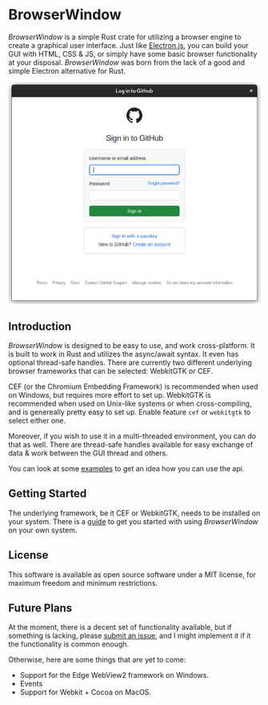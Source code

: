 # BrowserWindow

_BrowserWindow_ is a simple Rust crate for utilizing a browser engine to create a graphical user interface.
Just like [Electron.js](https://www.electronjs.org/), you can build your GUI with HTML, CSS & JS, or simply have some basic browser functionality at your disposal.
_BrowserWindow_ was born from the lack of a good and simple Electron alternative for Rust.

![](preview.png)

## Introduction

_BrowserWindow_ is designed to be easy to use, and work cross-platform. It is built to work in Rust and utilizes the async/await syntax. It even has optional
thread-safe handles. There are currently two different underlying browser frameworks that can be
selected: WebkitGTK or CEF.

CEF (or the Chromium Embedding Framework) is recommended when used on Windows, but requires more
effort to set up.
WebkitGTK is recommended when used on Unix-like systems or when cross-compiling, and is genereally
pretty easy to set up.
Enable feature `cef` or `webkitgtk` to select either one.

Moreover, if you wish to use it in a multi-threaded environment, you can do that as well.
There are thread-safe handles available for easy exchange of data & work between the GUI thread and others.

You can look at some [examples](https://github.com/bamilab/browser-window/tree/master/examples) to
get an idea how you can use the api.

## Getting Started

The underlying framework, be it CEF or WebkitGTK, needs to be installed on your system. There is a
[guide](./docs/GETTING-STARTED.md) to get you started with using _BrowserWindow_ on your own system.

## License

This software is available as open source software under a MIT license, for maximum freedom and
minimum restrictions.

## Future Plans

At the moment, there is a decent set of functionality available, but if something is lacking, please [submit an issue](https://github.com/bamilab/browser-window/issues), and I might implement it if it the functionality is common enough.

Otherwise, here are some things that are yet to come:

* Support for the Edge WebView2 framework on Windows.
* Events
* Support for Webkit + Cocoa on MacOS.
